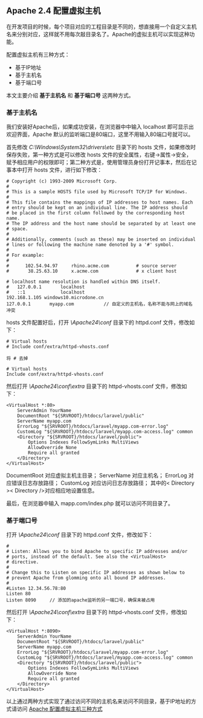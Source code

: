 ## Apache 2.4 配置虚拟主机

在开发项目的时候，每个项目对应的工程目录是不同的，想直接用一个自定义主机名来分别对应，这样就不用每次敲目录名了。Apache的虚拟主机可以实现这种功能。

配置虚拟主机有三种方式：

- 基于IP地址
- 基于主机名
- 基于端口号

本文主要介绍 **基于主机名** 和 **基于端口号** 这两种方式。

### 基于主机名

我们安装好Apache后，如果成功安装，在浏览器中中输入 localhost 即可显示出欢迎界面，Apache 默认的监听端口是80端口，这里不用输入80端口号就可以。

首先修改 *C:\Windows\System32\drivers\etc* 目录下的 hosts 文件，如果修改时保存失败，第一种方式是可以修改 hosts 文件的安全属性，右键->属性->安全，赋予相应用户的权限即可；第二种方式是，使用管理员身份打开记事本，然后在记事本中打开 hosts 文件，进行如下修改：

```
# Copyright (c) 1993-2009 Microsoft Corp.
#
# This is a sample HOSTS file used by Microsoft TCP/IP for Windows.
#
# This file contains the mappings of IP addresses to host names. Each
# entry should be kept on an individual line. The IP address should
# be placed in the first column followed by the corresponding host name.
# The IP address and the host name should be separated by at least one
# space.
#
# Additionally, comments (such as these) may be inserted on individual
# lines or following the machine name denoted by a '#' symbol.
#
# For example:
#
#      102.54.94.97     rhino.acme.com          # source server
#       38.25.63.10     x.acme.com              # x client host

# localhost name resolution is handled within DNS itself.
#	127.0.0.1       localhost
#	::1             localhost
192.168.1.105 windows10.microdone.cn
127.0.0.1       myapp.com			// 自定义的主机名，名称不能与网上的域名冲突
```

hosts 文件配置好后，打开 *\Apache24\conf* 目录下的 httpd.conf 文件，修改如下：

```
# Virtual hosts
# Include conf/extra/httpd-vhosts.conf

将 # 去掉

# Virtual hosts
Include conf/extra/httpd-vhosts.conf
```

然后打开 *\Apache24\conf\extra* 目录下的 httpd-vhosts.conf 文件，修改如下：

```
<VirtualHost *:80>
    ServerAdmin YourName
    DocumentRoot "${SRVROOT}/htdocs/laravel/public"
    ServerName myapp.com
    ErrorLog "${SRVROOT}/htdocs/laravel/myapp.com-error.log"
    CustomLog "${SRVROOT}/htdocs/laravel/myapp.com-access.log" common
    <Directory "${SRVROOT}/htdocs/laravel/public">
    	Options Indexes FollowSymLinks MultiViews
		AllowOverride None
		Require all granted
	</Directory>
</VirtualHost>
```

DocumentRoot 对应虚拟主机主目录； 
ServerName 对应主机名； 
ErrorLog 对应错误日志存放路径； 
CustomLog 对应访问日志存放路径； 
其中的< Directory >< Directory />对应相应地设置信息。

最后，在浏览器中输入 mapp.com/index.php 就可以访问不同目录了。

### 基于端口号

打开 *\Apache24\conf* 目录下的 httpd.conf 文件，修改如下：

```
#
# Listen: Allows you to bind Apache to specific IP addresses and/or
# ports, instead of the default. See also the <VirtualHost>
# directive.
#
# Change this to Listen on specific IP addresses as shown below to 
# prevent Apache from glomming onto all bound IP addresses.
#
#Listen 12.34.56.78:80
Listen 80
Listen 8090		// 添加的apache监听的另一端口号，确保未被占用
```

然后打开 *\Apache24\conf\extra* 目录下的 httpd-vhosts.conf 文件，修改如下：

```
<VirtualHost *:8090>
    ServerAdmin YourName
    DocumentRoot "${SRVROOT}/htdocs/laravel/public"
    ServerName myapp.com
    ErrorLog "${SRVROOT}/htdocs/laravel/myapp.com-error.log"
    CustomLog "${SRVROOT}/htdocs/laravel/myapp.com-access.log" common
    <Directory "${SRVROOT}/htdocs/laravel/public">
    	Options Indexes FollowSymLinks MultiViews
		AllowOverride None
		Require all granted
	</Directory>
</VirtualHost>
```



以上通过两种方式实现了通过访问不同的主机名来访问不同目录，基于IP地址的方式请访问  [Apache 配置虚拟主机三种方式](http://www.cnblogs.com/hi-bazinga/archive/2012/04/23/2466605.html)  

